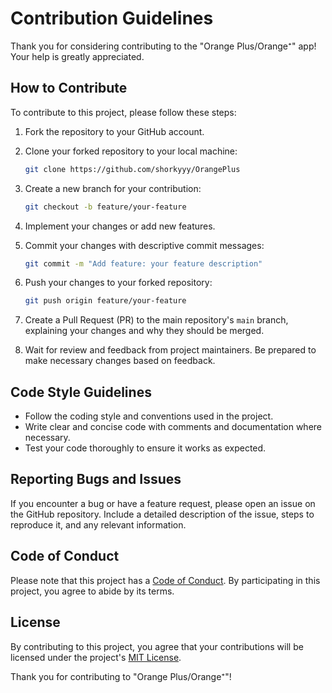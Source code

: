 # Contribution Guidelines

Thank you for considering contributing to the "Orange Plus/Orange⁺" app! Your help is greatly appreciated.

## How to Contribute

To contribute to this project, please follow these steps:

1. Fork the repository to your GitHub account.
2. Clone your forked repository to your local machine:

   ```bash
   git clone https://github.com/shorkyyy/OrangePlus 
   ```

3. Create a new branch for your contribution:

   ```bash
   git checkout -b feature/your-feature
   ```

4. Implement your changes or add new features.

5. Commit your changes with descriptive commit messages:

   ```bash
   git commit -m "Add feature: your feature description"
   ```

6. Push your changes to your forked repository:

   ```bash
   git push origin feature/your-feature
   ```

7. Create a Pull Request (PR) to the main repository's `main` branch, explaining your changes and why they should be merged.

8. Wait for review and feedback from project maintainers. Be prepared to make necessary changes based on feedback.

## Code Style Guidelines

- Follow the coding style and conventions used in the project.
- Write clear and concise code with comments and documentation where necessary.
- Test your code thoroughly to ensure it works as expected.

## Reporting Bugs and Issues

If you encounter a bug or have a feature request, please open an issue on the GitHub repository. Include a detailed description of the issue, steps to reproduce it, and any relevant information.

## Code of Conduct

Please note that this project has a [Code of Conduct](CODE_OF_CONDUCT.md). By participating in this project, you agree to abide by its terms.

## License

By contributing to this project, you agree that your contributions will be licensed under the project's [MIT License](LICENSE).

Thank you for contributing to "Orange Plus/Orange⁺"!
```
